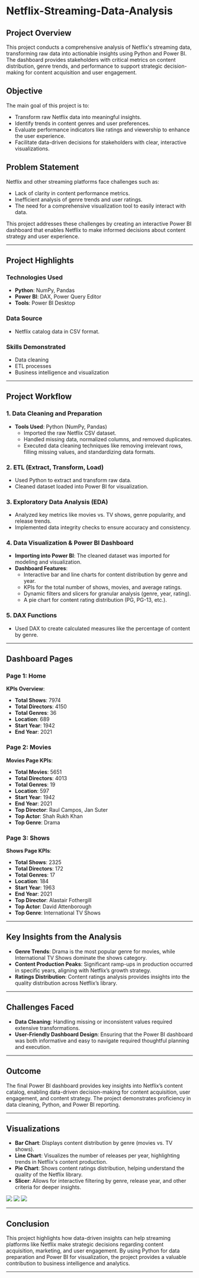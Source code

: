 # Netflix-Streaming-Data-Analysis

## Project Overview
This project conducts a comprehensive analysis of Netflix's streaming data, transforming raw data into actionable insights using Python and Power BI. The dashboard provides stakeholders with critical metrics on content distribution, genre trends, and performance to support strategic decision-making for content acquisition and user engagement.

## Objective
The main goal of this project is to:
- Transform raw Netflix data into meaningful insights.
- Identify trends in content genres and user preferences.
- Evaluate performance indicators like ratings and viewership to enhance the user experience.
- Facilitate data-driven decisions for stakeholders with clear, interactive visualizations.

## Problem Statement
Netflix and other streaming platforms face challenges such as:
- Lack of clarity in content performance metrics.
- Inefficient analysis of genre trends and user ratings.
- The need for a comprehensive visualization tool to easily interact with data.

This project addresses these challenges by creating an interactive Power BI dashboard that enables Netflix to make informed decisions about content strategy and user experience.

---

## Project Highlights

### Technologies Used
- **Python**: NumPy, Pandas
- **Power BI**: DAX, Power Query Editor
- **Tools**: Power BI Desktop

### Data Source
- Netflix catalog data in CSV format.

### Skills Demonstrated
- Data cleaning
- ETL processes
- Business intelligence and visualization

---

## Project Workflow

### 1. Data Cleaning and Preparation
- **Tools Used**: Python (NumPy, Pandas)
  - Imported the raw Netflix CSV dataset.
  - Handled missing data, normalized columns, and removed duplicates.
  - Executed data cleaning techniques like removing irrelevant rows, filling missing values, and standardizing data formats.

### 2. ETL (Extract, Transform, Load)
- Used Python to extract and transform raw data.
- Cleaned dataset loaded into Power BI for visualization.

### 3. Exploratory Data Analysis (EDA)
- Analyzed key metrics like movies vs. TV shows, genre popularity, and release trends.
- Implemented data integrity checks to ensure accuracy and consistency.

### 4. Data Visualization & Power BI Dashboard
- **Importing into Power BI**: The cleaned dataset was imported for modeling and visualization.
- **Dashboard Features**:
  - Interactive bar and line charts for content distribution by genre and year.
  - KPIs for the total number of shows, movies, and average ratings.
  - Dynamic filters and slicers for granular analysis (genre, year, rating).
  - A pie chart for content rating distribution (PG, PG-13, etc.).

### 5. DAX Functions
- Used DAX to create calculated measures like the percentage of content by genre.

---

## Dashboard Pages

### Page 1: **Home**
**KPIs Overview**:
- **Total Shows**: 7974
- **Total Directors**: 4150
- **Total Genres**: 36
- **Location**: 689
- **Start Year**: 1942
- **End Year**: 2021

### Page 2: **Movies**
**Movies Page KPIs**:
- **Total Movies**: 5651
- **Total Directors**: 4013
- **Total Genres**: 19
- **Location**: 597
- **Start Year**: 1942
- **End Year**: 2021
- **Top Director**: Raul Campos, Jan Suter
- **Top Actor**: Shah Rukh Khan
- **Top Genre**: Drama

### Page 3: **Shows**
**Shows Page KPIs**:
- **Total Shows**: 2325
- **Total Directors**: 172
- **Total Genres**: 17
- **Location**: 184
- **Start Year**: 1963
- **End Year**: 2021
- **Top Director**: Alastair Fothergill
- **Top Actor**: David Attenborough
- **Top Genre**: International TV Shows

---

## Key Insights from the Analysis
- **Genre Trends**: Drama is the most popular genre for movies, while International TV Shows dominate the shows category.
- **Content Production Peaks**: Significant ramp-ups in production occurred in specific years, aligning with Netflix’s growth strategy.
- **Ratings Distribution**: Content ratings analysis provides insights into the quality distribution across Netflix’s library.

---

## Challenges Faced
- **Data Cleaning**: Handling missing or inconsistent values required extensive transformations.
- **User-Friendly Dashboard Design**: Ensuring that the Power BI dashboard was both informative and easy to navigate required thoughtful planning and execution.

---

## Outcome
The final Power BI dashboard provides key insights into Netflix’s content catalog, enabling data-driven decision-making for content acquisition, user engagement, and content strategy. The project demonstrates proficiency in data cleaning, Python, and Power BI reporting.

---

## Visualizations
- **Bar Chart**: Displays content distribution by genre (movies vs. TV shows).
- **Line Chart**: Visualizes the number of releases per year, highlighting trends in Netflix's content production.
- **Pie Chart**: Shows content ratings distribution, helping understand the quality of the Netflix library.
- **Slicer**: Allows for interactive filtering by genre, release year, and other criteria for deeper insights.

<img src="Page 1 HOME.png">
<img src="page 2 MOVIES.png">
<img src="page 3 SHOWS.png">

---

## Conclusion
This project highlights how data-driven insights can help streaming platforms like Netflix make strategic decisions regarding content acquisition, marketing, and user engagement. By using Python for data preparation and Power BI for visualization, the project provides a valuable contribution to business intelligence and analytics.

---
